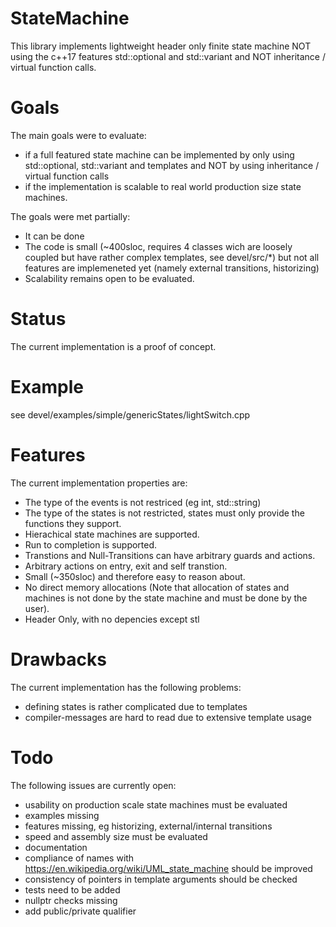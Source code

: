 # StateMachine
This library implements lightweight header only finite state machine NOT using the c++17 features std::optional and std::variant and NOT inheritance / virtual function calls.

# Goals
The main goals were to evaluate:
 - if a full featured state machine can be implemented by only using std::optional, std::variant and templates and NOT by using inheritance / virtual function calls
 - if the implementation is scalable to real world production size state machines.

The goals were met partially:
 - It can be done
 - The code is small (~400sloc, requires 4 classes wich are loosely coupled but have rather complex templates, see devel/src/*) but not all features are implemeneted yet (namely external transitions, historizing)
 - Scalability remains open to be evaluated.


# Status
The current implementation is a proof of concept.

# Example

see devel/examples/simple/genericStates/lightSwitch.cpp

# Features
The current implementation properties are:
- The type of the events is not restriced (eg int, std::string)
- The type of the states is not restricted, states must only provide the functions they support.
- Hierachical state machines are supported.
- Run to completion is supported.
- Transtions and Null-Transitions can have arbitrary guards and actions.
- Arbitrary actions on entry, exit and self transtion.
- Small (~350sloc) and therefore easy to reason about.
- No direct memory allocations (Note that allocation of states and machines is not done by the state machine and must be done by the user).
- Header Only, with no depencies except stl

# Drawbacks
The current implementation has the following problems:
 - defining states is rather complicated due to templates
 - compiler-messages are hard to read due to extensive template usage


# Todo
The following issues are currently open:
 - usability on production scale state machines must be evaluated
 - examples missing
 - features missing, eg historizing, external/internal transitions
 - speed and assembly size must be evaluated
 - documentation
 - compliance of names with https://en.wikipedia.org/wiki/UML_state_machine should be improved
 - consistency of pointers in template arguments should be checked
 - tests need to be added
 - nullptr checks missing
 - add public/private qualifier
